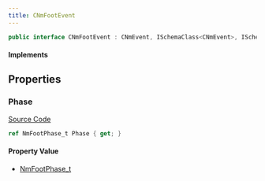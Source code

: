 ```yaml
---
title: CNmFootEvent
---
```


```csharp
public interface CNmFootEvent : CNmEvent, ISchemaClass<CNmEvent>, ISchemaClass<CNmFootEvent>, ISchemaField, ISchemaClass, INativeHandle
```

#### Implements

## Properties

### Phase

[Source Code](https://github.com/swiftly-solution/swiftlys2/blob/main/managed/src/SwiftlyS2.Generated/Schemas/Interfaces/CNmFootEvent.cs#L17)

```csharp
ref NmFootPhase_t Phase { get; }
```

#### Property Value

- [NmFootPhase_t](/docs/api/shared/schemadefinitions/nmfootphase_t)

